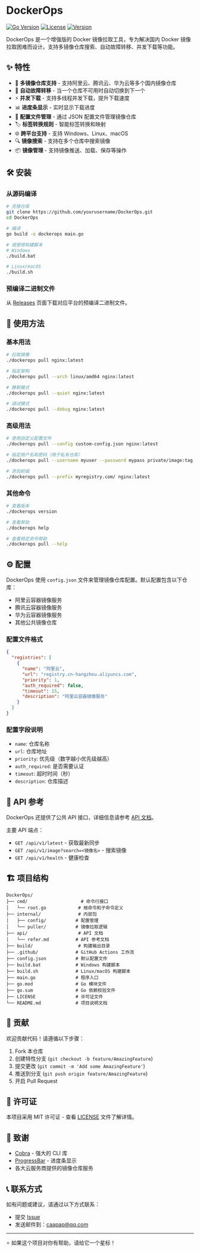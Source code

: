 # DockerOps

[![Go Version](https://img.shields.io/badge/Go-1.24+-blue.svg)](https://golang.org)
[![License](https://img.shields.io/badge/License-MIT-green.svg)](LICENSE)
[![Version](https://img.shields.io/badge/Version-v2.0.0-orange.svg)](https://github.com/yourusername/DockerOps/releases)

DockerOps 是一个增强版的 Docker 镜像拉取工具，专为解决国内 Docker 镜像拉取困难而设计。支持多镜像仓库搜索、自动故障转移、并发下载等功能。

## ✨ 特性

- 🚀 **多镜像仓库支持** - 支持阿里云、腾讯云、华为云等多个国内镜像仓库
- 🔄 **自动故障转移** - 当一个仓库不可用时自动切换到下一个
- ⚡ **并发下载** - 支持多线程并发下载，提升下载速度
- 📊 **进度条显示** - 实时显示下载进度
- 🔧 **配置文件管理** - 通过 JSON 配置文件管理镜像仓库
- 🏷️ **标签转换规则** - 智能标签转换和映射
- 🌐 **跨平台支持** - 支持 Windows、Linux、macOS
- 🔍 **镜像搜索** - 支持在多个仓库中搜索镜像
- 📦 **镜像管理** - 支持镜像推送、加载、保存等操作

## 🛠️ 安装

### 从源码编译

```bash
# 克隆仓库
git clone https://github.com/yourusername/DockerOps.git
cd DockerOps

# 编译
go build -o dockerops main.go

# 或使用构建脚本
# Windows
./build.bat

# Linux/macOS
./build.sh
```

### 预编译二进制文件

从 [Releases](https://github.com/yourusername/DockerOps/releases) 页面下载对应平台的预编译二进制文件。

## 📖 使用方法

### 基本用法

```bash
# 拉取镜像
./dockerops pull nginx:latest

# 指定架构
./dockerops pull --arch linux/amd64 nginx:latest

# 静默模式
./dockerops pull --quiet nginx:latest

# 调试模式
./dockerops pull --debug nginx:latest
```

### 高级用法

```bash
# 使用自定义配置文件
./dockerops pull --config custom-config.json nginx:latest

# 指定用户名和密码（用于私有仓库）
./dockerops pull --username myuser --password mypass private/image:tag

# 添加前缀
./dockerops pull --prefix myregistry.com/ nginx:latest
```

### 其他命令

```bash
# 查看版本
./dockerops version

# 查看帮助
./dockerops help

# 查看特定命令帮助
./dockerops pull --help
```

## ⚙️ 配置

DockerOps 使用 `config.json` 文件来管理镜像仓库配置。默认配置包含以下仓库：

- 阿里云容器镜像服务
- 腾讯云容器镜像服务  
- 华为云容器镜像服务
- 其他公共镜像仓库

### 配置文件格式

```json
{
  "registries": [
    {
      "name": "阿里云",
      "url": "registry.cn-hangzhou.aliyuncs.com",
      "priority": 1,
      "auth_required": false,
      "timeout": 15,
      "description": "阿里云容器镜像服务"
    }
  ]
}
```

### 配置字段说明

- `name`: 仓库名称
- `url`: 仓库地址
- `priority`: 优先级（数字越小优先级越高）
- `auth_required`: 是否需要认证
- `timeout`: 超时时间（秒）
- `description`: 仓库描述

## 🔌 API 参考

DockerOps 还提供了公共 API 接口，详细信息请参考 [API 文档](api/refer.md)。

主要 API 端点：

- `GET /api/v1/latest` - 获取最新同步
- `GET /api/v1/image?search=<镜像名>` - 搜索镜像
- `GET /api/v1/health` - 健康检查

## 🏗️ 项目结构

```
DockerOps/
├── cmd/                    # 命令行接口
│   └── root.go            # 根命令和子命令定义
├── internal/              # 内部包
│   ├── config/           # 配置管理
│   └── puller/           # 镜像拉取逻辑
├── api/                   # API 文档
│   └── refer.md          # API 参考文档
├── build/                 # 构建输出目录
├── .github/              # GitHub Actions 工作流
├── config.json           # 默认配置文件
├── build.bat             # Windows 构建脚本
├── build.sh              # Linux/macOS 构建脚本
├── main.go               # 程序入口
├── go.mod                # Go 模块文件
├── go.sum                # Go 依赖校验文件
├── LICENSE               # 许可证文件
└── README.md             # 项目说明文档
```

## 🤝 贡献

欢迎贡献代码！请遵循以下步骤：

1. Fork 本仓库
2. 创建特性分支 (`git checkout -b feature/AmazingFeature`)
3. 提交更改 (`git commit -m 'Add some AmazingFeature'`)
4. 推送到分支 (`git push origin feature/AmazingFeature`)
5. 开启 Pull Request

## 📝 许可证

本项目采用 MIT 许可证 - 查看 [LICENSE](LICENSE) 文件了解详情。

## 🙏 致谢

- [Cobra](https://github.com/spf13/cobra) - 强大的 CLI 库
- [ProgressBar](https://github.com/schollz/progressbar) - 进度条显示
- 各大云服务商提供的镜像仓库服务

## 📞 联系方式

如有问题或建议，请通过以下方式联系：

- 提交 [Issue](https://github.com/caapap/DockerOps/issues)
- 发送邮件到：caapap@qq.com

---

⭐ 如果这个项目对你有帮助，请给它一个星标！ 